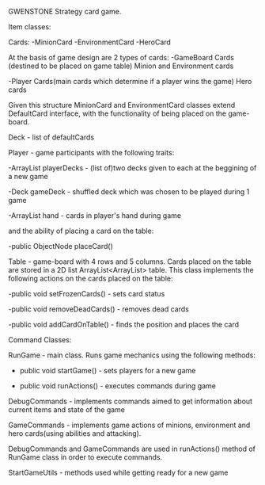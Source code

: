 GWENSTONE
Strategy card game.



Item classes:


Cards:
-MinionCard
-EnvironmentCard
-HeroCard

At the basis of game design are 2 types of cards:
-GameBoard Cards (destined to be placed on game table)
Minion and Environment cards

-Player Cards(main cards which determine if a player wins the game)
Hero cards

Given this structure MinionCard and EnvironmentCard classes extend
DefaultCard interface, with the functionality of being placed on the
game-board.



Deck - list of defaultCards



Player - game participants with the following traits:

-ArrayList<Deck> playerDecks - (list of)two decks given to each at the beggining of a new game

-Deck gameDeck - shuffled deck which was chosen to be played during 1 game

-ArrayList<DefaultCard> hand - cards in player's hand during game

and the ability of placing a card on the table:

-public ObjectNode placeCard()


Table - game-board with 4 rows and 5 columns. Cards placed on the table are stored in a 2D list
ArrayList<ArrayList<DefaultCard>> table. This class implements the following actions on the cards
placed on the table:

-public void setFrozenCards() - sets card status

-public void removeDeadCards() - removes dead cards

-public void addCardOnTable() - finds the position and places the card


Command Classes:

RunGame - main class. Runs game mechanics using the following methods:

- public void startGame() - sets players for a new game

- public void runActions() - executes commands during game

DebugCommands - implements commands aimed to get information about current
items and state of the game

GameCommands - implements game actions of minions, environment and hero
cards(using abilities and attacking).

DebugCommands and GameCommands are used in runActions() method of RunGame
class in order to execute commands.


StartGameUtils - methods used while getting ready for a new game













